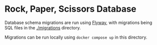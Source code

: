 # Rock, Paper, Scissors Database

Database schema migrations are run using [Flyway](https://www.red-gate.com/products/flyway/community/), with migrations being SQL files in the [./migrations](./migrations/) directory.

Migrations can be run locally using `docker compose up` in this directory.
